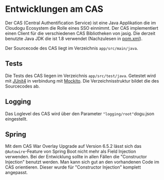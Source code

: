 # Entwicklungen am CAS
Der CAS (Central Authentification Service) ist eine Java Applikation die im Cloudogu Ecosystem die Rolle eines SSO einnimmt.
Der CAS implementiert einen Client für die verschiedenen CAS Bibliotheken von jasig.
Die derzeit benutzte Java JDK die ist 1.8 verwendet (Nachzulesen in [pom.xml](https://github.com/cloudogu/cas/blob/develop/app/pom.xml)).

Der Sourcecode des CAS liegt im Verzeichnis `app/src/main/java`.

## Tests
Die Tests des CAS liegen im Verzeichnis `app/src/test/java`. Getestet wird mit [JUnit4](https://junit.org/junit5/docs/current/user-guide/#writing-tests) in verbindung mit [Mockito](https://javadoc.io/doc/org.mockito/mockito-core/latest/org/mockito/Mockito.html). Die Verzeichnisstruktur bildet die des Sourcecodes ab.

## Logging
Das Loglevel des CAS wird über den Parameter `"logging/root"`dogu.json eingestellt.

## Spring

Mit dem CAS War Overlay Upgrade auf Version 6.5.2 lässt sich das `@Autowire`-Feature von Spring Boot nicht mehr als 
Field Injection verwenden. Bei der Entwicklung sollte in allen Fällen die "Constructor Injection" benutzt werden.
Man kann sich gut an den vorhandenen Code im CAS orientieren. Dieser wurde für "Constructor Injection" komplett 
angepasst.
